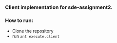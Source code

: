 ### Client implementation for sde-assignment2.

### How to run:
- Clone the repository  
- run `ant execute.client`
